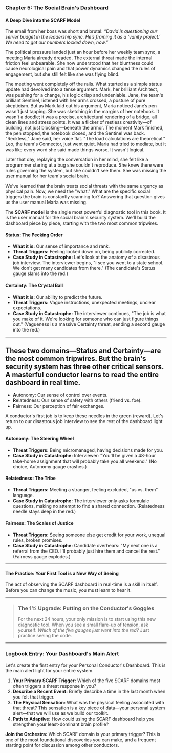 ### **Chapter 5: The Social Brain's Dashboard**
#### A Deep Dive into the SCARF Model

The email from her boss was short and brutal: *“David is questioning our server budget in the leadership sync. He’s framing it as a ‘vanity project.’ We need to get our numbers locked down, now.”*

The political pressure landed just an hour before her weekly team sync, a meeting Maria already dreaded. The external threat made the internal friction feel unbearable. She now understood that her bluntness could cause neurological pain and that power dynamics changed the rules of engagement, but she still felt like she was flying blind.

The meeting went completely off the rails. What started as a simple status update had devolved into a tense argument. Mark, her brilliant Architect, was pushing for a change, his logic crisp and undeniable. Jane, the team's brilliant Sentinel, listened with her arms crossed, a posture of pure skepticism. But as Mark laid out his argument, Maria noticed Jane’s pen wasn't just tapping. She was sketching in the margins of her notebook. It wasn't a doodle; it was a precise, architectural rendering of a bridge, all clean lines and stress points. It was a flicker of restless creativity—of building, not just blocking—beneath the armor. The moment Mark finished, the pen stopped, the notebook closed, and the Sentinel was back. "Reckless," Jane said, her voice flat. "The load calculations are theoretical." Leo, the team's Connector, just went quiet. Maria had tried to mediate, but it was like every word she said made things worse. It wasn't logical.

Later that day, replaying the conversation in her mind, she felt like a programmer staring at a bug she couldn't reproduce. She knew there were rules governing the system, but she couldn't see them. She was missing the user manual for her team's social brain.

We've learned that the brain treats social threats with the same urgency as physical pain. Now, we need the "what." What are the specific social triggers the brain is constantly scanning for? Answering that question gives us the user manual Maria was missing.

The **SCARF model** is the single most powerful diagnostic tool in this book. It is the user manual for the social brain's security system. We'll build the dashboard piece by piece, starting with the two most common tripwires.

#### **Status: The Pecking Order**
*   **What it is:** Our sense of importance and rank.
*   **Threat Triggers:** Feeling looked down on, being publicly corrected.
*   **Case Study in Catastrophe:** Let's look at the anatomy of a disastrous job interview. The interviewer begins, "I see you went to a state school. We don't get many candidates from there." (The candidate's Status gauge slams into the red.)

#### **Certainty: The Crystal Ball**
*   **What it is:** Our ability to predict the future.
*   **Threat Triggers:** Vague instructions, unexpected meetings, unclear expectations.
*   **Case Study in Catastrophe:** The interviewer continues, "The job is what you make of it. We're looking for someone who can just figure things out." (Vagueness is a massive Certainty threat, sending a second gauge into the red.)

---
These two domains—Status and Certainty—are the most common tripwires. But the brain's security system has three other critical sensors. A masterful conductor learns to read the entire dashboard in real time.
---

*   **A**utonomy: Our sense of control over events.
*   **R**elatedness: Our sense of safety with others (friend vs. foe).
*   **F**airness: Our perception of fair exchanges.

A conductor's first job is to keep these needles in the green (reward). Let's return to our disastrous job interview to see the rest of the dashboard light up.

#### **Autonomy: The Steering Wheel**
*   **Threat Triggers:** Being micromanaged, having decisions made for you.
*   **Case Study in Catastrophe:** Interviewer: "You'll be given a 48-hour take-home assignment that will probably take you all weekend." (No choice, Autonomy gauge crashes.)

#### **Relatedness: The Tribe**
*   **Threat Triggers:** Meeting a stranger, feeling excluded, "us vs. them" language.
*   **Case Study in Catastrophe:** The interviewer only asks formulaic questions, making no attempt to find a shared connection. (Relatedness needle stays deep in the red.)

#### **Fairness: The Scales of Justice**
*   **Threat Triggers:** Seeing someone else get credit for your work, unequal rules, broken promises.
*   **Case Study in Catastrophe:** Candidate overhears: "My next one is a referral from the CEO. I'll probably just hire them and cancel the rest." (Fairness gauge explodes.)

---
#### **The Practice: Your First Tool is a New Way of Seeing**
The act of observing the SCARF dashboard in real-time is a skill in itself. Before you can change the music, you must learn to hear it.

---
> ### **The 1% Upgrade: Putting on the Conductor's Goggles**
>
> For the next 24 hours, your only mission is to start using this new diagnostic tool. When you see a small flare-up of tension, ask yourself: *Which of the five gauges just went into the red?* Just practice seeing the code.

---
### **Logbook Entry: Your Dashboard's Main Alert**

Let's create the first entry for your Personal Conductor's Dashboard. This is the main alert light for your entire system.

1.  **Your Primary SCARF Trigger:** Which of the five SCARF domains most often triggers a threat response in you?
2.  **Describe a Recent Event:** Briefly describe a time in the last month when you felt that trigger.
3.  **The Physical Sensation:** What was the physical feeling associated with that threat? This sensation is a key piece of data—your personal system alert—that we will use as we build our toolkit.
4.  **Path to Adaptive:** How could using the SCARF dashboard help you strengthen your least-dominant brain profile?

**Join the Orchestra:** Which SCARF domain is your primary trigger? This is one of the most foundational discoveries you can make, and a frequent starting point for discussion among other conductors.
